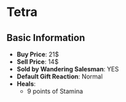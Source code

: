 # Tetra

## Basic Information

- **Buy Price**: 21$
- **Sell Price**: 14$
- **Sold by Wandering Salesman**: YES
- **Default Gift Reaction**: Normal
- **Heals**:
  - 9 points of Stamina